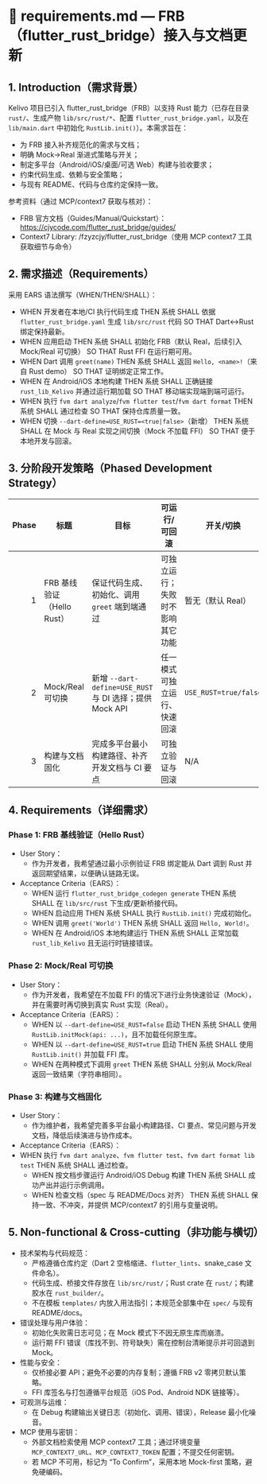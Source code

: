# 📄 requirements.md — FRB（flutter_rust_bridge）接入与文档更新

## 1. Introduction（需求背景）
Kelivo 项目已引入 flutter_rust_bridge（FRB）以支持 Rust 能力（已存在目录 `rust/`、生成产物 `lib/src/rust/*`、配置 `flutter_rust_bridge.yaml`，以及在 `lib/main.dart` 中初始化 `RustLib.init()`）。本需求旨在：
- 为 FRB 接入补齐规范化的需求与文档；
- 明确 Mock→Real 渐进式策略与开关；
- 制定多平台（Android/iOS/桌面/可选 Web）构建与验收要求；
- 约束代码生成、依赖与安全策略；
- 与现有 README、代码与仓库约定保持一致。

参考资料（通过 MCP/context7 获取与核对）：
- FRB 官方文档（Guides/Manual/Quickstart）：https://cjycode.com/flutter_rust_bridge/guides/
- Context7 Library: /fzyzcjy/flutter_rust_bridge（使用 MCP context7 工具获取细节与命令）


## 2. 需求描述（Requirements）
采用 EARS 语法撰写（WHEN/THEN/SHALL）：
- WHEN 开发者在本地/CI 执行代码生成 THEN 系统 SHALL 依据 `flutter_rust_bridge.yaml` 生成 `lib/src/rust` 代码 SO THAT Dart↔Rust 绑定保持最新。
- WHEN 应用启动 THEN 系统 SHALL 初始化 FRB（默认 Real，后续引入 Mock/Real 可切换） SO THAT Rust FFI 在运行期可用。
- WHEN Dart 调用 `greet(name)` THEN 系统 SHALL 返回 `Hello, <name>!`（来自 Rust demo） SO THAT 证明绑定正常工作。
- WHEN 在 Android/iOS 本地构建 THEN 系统 SHALL 正确链接 `rust_lib_Kelivo` 并通过运行期加载 SO THAT 移动端实现端到端可运行。
- WHEN 执行 `fvm dart analyze`/`fvm flutter test`/`fvm dart format` THEN 系统 SHALL 通过检查 SO THAT 保持仓库质量一致。
- WHEN 切换 `--dart-define=USE_RUST=<true|false>`（新增） THEN 系统 SHALL 在 Mock 与 Real 实现之间切换（Mock 不加载 FFI） SO THAT 便于本地开发与回滚。


## 3. 分阶段开发策略（Phased Development Strategy）
| Phase | 标题 | 目标 | 可运行/可回滚 | 开关/切换 |
|------:|------|------|--------------|-----------|
| 1 | FRB 基线验证（Hello Rust） | 保证代码生成、初始化、调用 `greet` 端到端通过 | 可独立运行；失败时不影响其它功能 | 暂无（默认 Real） |
| 2 | Mock/Real 可切换 | 新增 `--dart-define=USE_RUST` 与 DI 选择；提供 Mock API | 任一模式可独立运行、快速回滚 | `USE_RUST=true/false` |
| 3 | 构建与文档固化 | 完成多平台最小构建路径、补齐开发文档与 CI 要点 | 可独立验证与回滚 | N/A |


## 4. Requirements（详细需求）

### Phase 1: FRB 基线验证（Hello Rust）
- User Story：
  - 作为开发者，我希望通过最小示例验证 FRB 绑定能从 Dart 调到 Rust 并返回期望结果，以便确认链路无误。
- Acceptance Criteria（EARS）：
  - WHEN 运行 `flutter_rust_bridge_codegen generate` THEN 系统 SHALL 在 `lib/src/rust` 下生成/更新桥接代码。
  - WHEN 启动应用 THEN 系统 SHALL 执行 `RustLib.init()` 完成初始化。
  - WHEN 调用 `greet('World')` THEN 系统 SHALL 返回 `Hello, World!`。
  - WHEN 在 Android/iOS 本地构建运行 THEN 系统 SHALL 正常加载 `rust_lib_Kelivo` 且无运行时链接错误。

### Phase 2: Mock/Real 可切换
- User Story：
  - 作为开发者，我希望在不加载 FFI 的情况下进行业务快速验证（Mock），并在需要时再切换到真实 Rust 实现（Real）。
- Acceptance Criteria（EARS）：
  - WHEN 以 `--dart-define=USE_RUST=false` 启动 THEN 系统 SHALL 使用 `RustLib.initMock(api: ...)`，且不加载任何原生库。
  - WHEN 以 `--dart-define=USE_RUST=true` 启动 THEN 系统 SHALL 使用 `RustLib.init()` 并加载 FFI 库。
  - WHEN 在两种模式下调用 `greet` THEN 系统 SHALL 分别从 Mock/Real 返回一致结果（字符串相同）。

### Phase 3: 构建与文档固化
- User Story：
  - 作为维护者，我希望完善多平台最小构建路径、CI 要点、常见问题与开发文档，降低后续演进与协作成本。
- Acceptance Criteria（EARS）：
- WHEN 执行 `fvm dart analyze`、`fvm flutter test`、`fvm dart format lib test` THEN 系统 SHALL 通过检查。
  - WHEN 按文档步骤运行 Android/iOS Debug 构建 THEN 系统 SHALL 成功产出并运行示例调用。
  - WHEN 检查文档（spec 与 README/Docs 对齐） THEN 系统 SHALL 保持一致、不冲突，并提供 MCP/context7 的引用与变量说明。


## 5. Non-functional & Cross-cutting（非功能与横切）
- 技术架构与代码规范：
  - 严格遵循仓库约定（Dart 2 空格缩进、`flutter_lints`、snake_case 文件命名）。
  - 代码生成、桥接文件存放在 `lib/src/rust/`；Rust crate 在 `rust/`；构建胶水在 `rust_builder/`。
  - 不在模板 `templates/` 内放入用法指引；本规范全部集中在 `spec/` 与现有 README/docs。
- 错误处理与用户体验：
  - 初始化失败需日志可见；在 Mock 模式下不因无原生库而崩溃。
  - 运行期 FFI 错误（库找不到、符号缺失）需在控制台清晰提示并可回退到 Mock。
- 性能与安全：
  - 仅桥接必要 API；避免不必要的内存复制；遵循 FRB v2 零拷贝默认策略。
  - FFI 库签名与打包遵循平台规范（iOS Pod、Android NDK 链接等）。
- 可观测与运维：
  - 在 Debug 构建输出关键日志（初始化、调用、错误），Release 最小化噪音。
- MCP 使用与密钥：
  - 外部文档检索使用 MCP context7 工具；通过环境变量 `MCP_CONTEXT7_URL`、`MCP_CONTEXT7_TOKEN` 配置；不提交任何密钥。
  - 若 MCP 不可用，标记为 “To Confirm”，采用本地 Mock-first 策略，避免硬编码。
